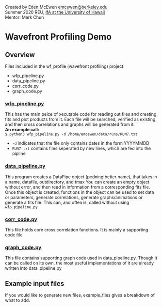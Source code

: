 Created by Eden McEwen <emcewen@berkeley.edu> <br>
Summer 2020 REU, [IfA at the University of Hawaii](https://student.ifa.hawaii.edu/reu/) <br>
Mentor: Mark Chun

# Wavefront Profiling Demo

## Overview
Files included in the wf_profile (wavefront profiling) project:
- wfp_pipeline.py
- data_pipeline.py
- corr_code.py
- graph_code.py

### [wfp_pipeline.py](https://github.com/jluastro/imaka/blob/wfp_demo/imaka/wf_profile/wp_pipeline.py)
This has the main peice of xecutable code for reading out files and creating fits and plot products from it.
Each file will be searched, verified as existing, and then cross correlations and graphs will be generated from it. <br>
**An example call:** <br>
`$ python3 wfp_pipeline.py -d /home/emcewen/data/runs/RUN7.txt`
- `-d` indicates that the file only contains dates in the form YYYYMMDD
- `RUN7.txt` contains files seperated by new lines, which are fed into the pipline

### [data_pipeline.py](https://github.com/jluastro/imaka/blob/wfp_demo/imaka/wf_profile/data_pipeline.py)
This program creates a DataPipe object (pedning better name), that takes in a name, datafile, outdirectory, and tmax
You can create an empty object without error, and then read in information from a corresponding fits file. 
Once this object is created, functions in the object can be used to set data or parameters, generate correlations, generate graphs/animations or generate a fits file.
This can, and often is, called without using `wfp_pipeline.py`

### [corr_code.py](https://github.com/jluastro/imaka/blob/wfp_demo/imaka/wf_profile/corr_code.py)
This file holds core cross correlation functions.
It is mainly a supporting code file.

### [graph_code.py](https://github.com/jluastro/imaka/blob/wfp_demo/imaka/wf_profile/graph_code.py)
This file contains supporting graph code used in data_pipeline.py. 
Though it can be called on its own, the most useful implementations of it are already written into data_pipeline.py

## Example input files
If you would like to generate new files, example_files gives a breakdown of what to add. 
